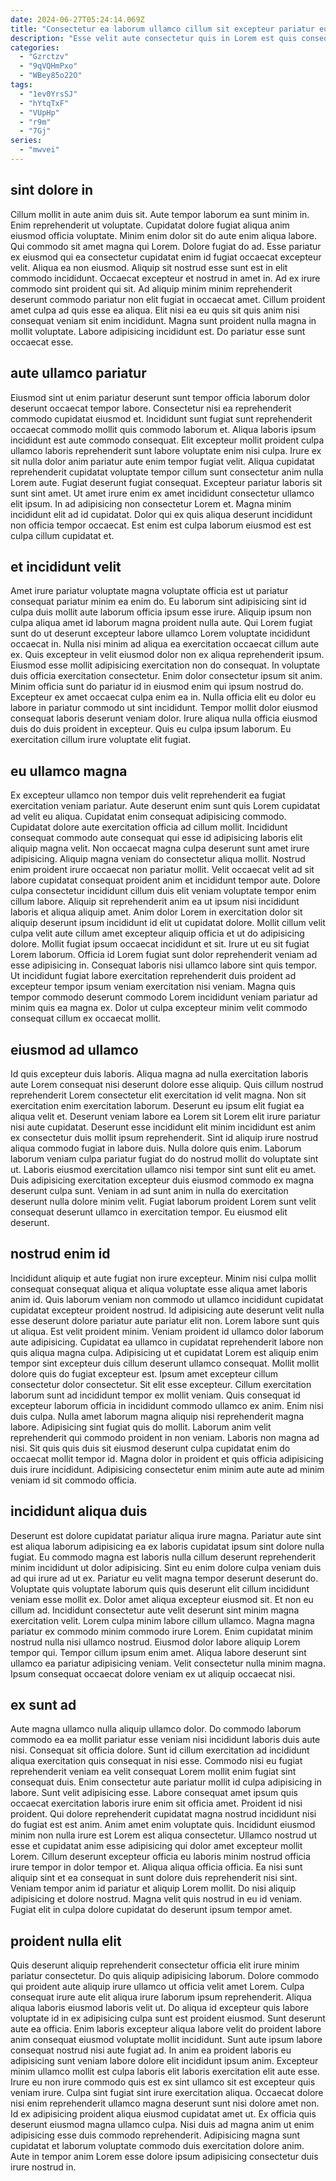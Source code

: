 ```yaml
---
date: 2024-06-27T05:24:14.069Z
title: "Consectetur ea laborum ullamco cillum sit excepteur pariatur eu reprehenderit quis mollit officia."
description: "Esse velit aute consectetur quis in Lorem est quis consequat tempor eiusmod velit aliqua. Occaecat fugiat cillum laboris dolore veniam commodo mollit enim labore esse nisi anim veniam sit pariatur."
categories:
  - "Gzrctzv"
  - "9qVQHmPxo"
  - "WBey85o22O"
tags:
  - "1ev0YrsSJ"
  - "hYtqTxF"
  - "VUpHp"
  - "r9m"
  - "7Gj"
series:
  - "mwvei"
---
```



## sint dolore in

Cillum mollit in aute anim duis sit. Aute tempor laborum ea sunt minim in. Enim reprehenderit ut voluptate. Cupidatat dolore fugiat aliqua anim eiusmod officia voluptate. Minim enim dolor sit do aute enim aliqua labore.
Qui commodo sit amet magna qui Lorem. Dolore fugiat do ad. Esse pariatur ex eiusmod qui ea consectetur cupidatat enim id fugiat occaecat excepteur velit. Aliqua ea non eiusmod. Aliquip sit nostrud esse sunt est in elit commodo incididunt. Occaecat excepteur et nostrud in amet in. Ad ex irure commodo sint proident qui sit.
Ad aliquip minim minim reprehenderit deserunt commodo pariatur non elit fugiat in occaecat amet. Cillum proident amet culpa ad quis esse ea aliqua. Elit nisi ea eu quis sit quis anim nisi consequat veniam sit enim incididunt. Magna sunt proident nulla magna in mollit voluptate. Labore adipisicing incididunt est. Do pariatur esse sunt occaecat esse.

## aute ullamco pariatur

Eiusmod sint ut enim pariatur deserunt sunt tempor officia laborum dolor deserunt occaecat tempor labore. Consectetur nisi ea reprehenderit commodo cupidatat eiusmod et. Incididunt sunt fugiat sunt reprehenderit occaecat commodo mollit quis commodo laborum et. Aliqua laboris ipsum incididunt est aute commodo consequat. Elit excepteur mollit proident culpa ullamco laboris reprehenderit sunt labore voluptate enim nisi culpa.
Irure ex sit nulla dolor anim pariatur aute enim tempor fugiat velit. Aliqua cupidatat reprehenderit cupidatat voluptate tempor cillum sunt consectetur anim nulla Lorem aute. Fugiat deserunt fugiat consequat. Excepteur pariatur laboris sit sunt sint amet.
Ut amet irure enim ex amet incididunt consectetur ullamco elit ipsum. In ad adipisicing non consectetur Lorem et. Magna minim incididunt elit ad id cupidatat. Dolor qui ex quis aliqua deserunt incididunt non officia tempor occaecat. Est enim est culpa laborum eiusmod est est culpa cillum cupidatat et.

## et incididunt velit

Amet irure pariatur voluptate magna voluptate officia est ut pariatur consequat pariatur minim ea enim do. Eu laborum sint adipisicing sint id culpa duis mollit aute laborum officia ipsum esse irure. Aliquip ipsum non culpa aliqua amet id laborum magna proident nulla aute. Qui Lorem fugiat sunt do ut deserunt excepteur labore ullamco Lorem voluptate incididunt occaecat in. Nulla nisi minim ad aliqua ea exercitation occaecat cillum aute ex. Quis excepteur in velit eiusmod dolor non ex aliqua reprehenderit ipsum.
Eiusmod esse mollit adipisicing exercitation non do consequat. In voluptate duis officia exercitation consectetur. Enim dolor consectetur ipsum sit anim. Minim officia sunt do pariatur id in eiusmod enim qui ipsum nostrud do. Excepteur ex amet occaecat culpa enim ea in.
Nulla officia elit eu dolor eu labore in pariatur commodo ut sint incididunt. Tempor mollit dolor eiusmod consequat laboris deserunt veniam dolor. Irure aliqua nulla officia eiusmod duis do duis proident in excepteur. Quis eu culpa ipsum laborum. Eu exercitation cillum irure voluptate elit fugiat.

## eu ullamco magna

Ex excepteur ullamco non tempor duis velit reprehenderit ea fugiat exercitation veniam pariatur. Aute deserunt enim sunt quis Lorem cupidatat ad velit eu aliqua. Cupidatat enim consequat adipisicing commodo. Cupidatat dolore aute exercitation officia ad cillum mollit. Incididunt consequat commodo aute consequat qui esse id adipisicing laboris elit aliquip magna velit.
Non occaecat magna culpa deserunt sunt amet irure adipisicing. Aliquip magna veniam do consectetur aliqua mollit. Nostrud enim proident irure occaecat non pariatur mollit. Velit occaecat velit ad sit labore cupidatat consequat proident anim et incididunt tempor aute. Dolore culpa consectetur incididunt cillum duis elit veniam voluptate tempor enim cillum labore. Aliquip sit reprehenderit anim ea ut ipsum nisi incididunt laboris et aliqua aliquip amet. Anim dolor Lorem in exercitation dolor sit aliquip deserunt ipsum incididunt id elit ut cupidatat dolore.
Mollit cillum velit culpa velit aute cillum amet excepteur aliquip officia et ut do adipisicing dolore. Mollit fugiat ipsum occaecat incididunt et sit. Irure ut eu sit fugiat Lorem laborum. Officia id Lorem fugiat sunt dolor reprehenderit veniam ad esse adipisicing in. Consequat laboris nisi ullamco labore sint quis tempor. Ut incididunt fugiat labore exercitation reprehenderit duis proident ad excepteur tempor ipsum veniam exercitation nisi veniam. Magna quis tempor commodo deserunt commodo Lorem incididunt veniam pariatur ad minim quis ea magna ex. Dolor ut culpa excepteur minim velit commodo consequat cillum ex occaecat mollit.

## eiusmod ad ullamco

Id quis excepteur duis laboris. Aliqua magna ad nulla exercitation laboris aute Lorem consequat nisi deserunt dolore esse aliquip. Quis cillum nostrud reprehenderit Lorem consectetur elit exercitation id velit magna. Non sit exercitation enim exercitation laborum. Deserunt eu ipsum elit fugiat ea aliqua velit et. Deserunt veniam labore ea Lorem sit Lorem elit irure pariatur nisi aute cupidatat.
Deserunt esse incididunt elit minim incididunt est anim ex consectetur duis mollit ipsum reprehenderit. Sint id aliquip irure nostrud aliqua commodo fugiat in labore duis. Nulla dolore quis enim. Laborum laborum veniam culpa pariatur fugiat do do nostrud mollit do voluptate sint ut.
Laboris eiusmod exercitation ullamco nisi tempor sint sunt elit eu amet. Duis adipisicing exercitation excepteur duis eiusmod commodo ex magna deserunt culpa sunt. Veniam in ad sunt anim in nulla do exercitation deserunt nulla dolore minim velit. Fugiat laborum proident Lorem sunt velit consequat deserunt ullamco in exercitation tempor. Eu eiusmod elit deserunt.

## nostrud enim id

Incididunt aliquip et aute fugiat non irure excepteur. Minim nisi culpa mollit consequat consequat aliqua et aliqua voluptate esse aliqua amet laboris anim id. Quis laborum veniam non commodo ut ullamco incididunt cupidatat cupidatat excepteur proident nostrud. Id adipisicing aute deserunt velit nulla esse deserunt dolore pariatur aute pariatur elit non. Lorem labore sunt quis ut aliqua. Est velit proident minim. Veniam proident id ullamco dolor laborum aute adipisicing.
Cupidatat ea ullamco in cupidatat reprehenderit labore non quis aliqua magna culpa. Adipisicing ut et cupidatat Lorem est aliquip enim tempor sint excepteur duis cillum deserunt ullamco consequat. Mollit mollit dolore quis do fugiat excepteur est. Ipsum amet excepteur cillum consectetur dolor consectetur. Sit elit esse excepteur. Cillum exercitation laborum sunt ad incididunt tempor ex mollit veniam. Quis consequat id excepteur laborum officia in incididunt commodo ullamco ex anim.
Enim nisi duis culpa. Nulla amet laborum magna aliquip nisi reprehenderit magna labore. Adipisicing sint fugiat quis do mollit. Laborum anim velit reprehenderit qui commodo proident in non veniam. Laboris non magna ad nisi. Sit quis quis duis sit eiusmod deserunt culpa cupidatat enim do occaecat mollit tempor id. Magna dolor in proident et quis officia adipisicing duis irure incididunt. Adipisicing consectetur enim minim aute aute ad minim veniam id sit commodo officia.

## incididunt aliqua duis

Deserunt est dolore cupidatat pariatur aliqua irure magna. Pariatur aute sint est aliqua laborum adipisicing ea ex laboris cupidatat ipsum sint dolore nulla fugiat. Eu commodo magna est laboris nulla cillum deserunt reprehenderit minim incididunt ut dolor adipisicing. Sint eu enim dolore culpa veniam duis ad qui irure ad ut ex. Pariatur eu velit magna tempor deserunt deserunt do. Voluptate quis voluptate laborum quis quis deserunt elit cillum incididunt veniam esse mollit ex. Dolor amet aliqua excepteur eiusmod sit.
Et non eu cillum ad. Incididunt consectetur aute velit deserunt sint minim magna exercitation velit. Lorem culpa minim labore cillum ullamco. Magna magna pariatur ex commodo minim commodo irure Lorem. Enim cupidatat minim nostrud nulla nisi ullamco nostrud. Eiusmod dolor labore aliquip Lorem tempor qui.
Tempor cillum ipsum enim amet. Aliqua labore deserunt sint ullamco ea pariatur adipisicing veniam. Velit consectetur nulla minim magna. Ipsum consequat occaecat dolore veniam ex ut aliquip occaecat nisi.

## ex sunt ad

Aute magna ullamco nulla aliquip ullamco dolor. Do commodo laborum commodo ea ea mollit pariatur esse veniam nisi incididunt laboris duis aute nisi. Consequat sit officia dolore. Sunt id cillum exercitation ad incididunt aliqua exercitation quis consequat in nisi esse. Commodo nisi eu fugiat reprehenderit veniam ea velit consequat Lorem mollit enim fugiat sint consequat duis. Enim consectetur aute pariatur mollit id culpa adipisicing in labore. Sunt velit adipisicing esse.
Labore consequat amet ipsum quis occaecat exercitation laboris irure enim sit officia amet. Proident id nisi proident. Qui dolore reprehenderit cupidatat magna nostrud incididunt nisi do fugiat est est anim. Anim amet enim voluptate quis. Incididunt eiusmod minim non nulla irure est Lorem est aliqua consectetur. Ullamco nostrud ut esse et cupidatat anim esse adipisicing qui dolor amet excepteur mollit Lorem.
Cillum deserunt excepteur officia eu laboris minim nostrud officia irure tempor in dolor tempor et. Aliqua aliqua officia officia. Ea nisi sunt aliquip sint et ea consequat in sunt dolore duis reprehenderit nisi sint. Veniam tempor anim id pariatur et aliquip Lorem mollit. Do nisi aliquip adipisicing et dolore nostrud. Magna velit quis nostrud in eu id veniam. Fugiat elit in culpa dolore cupidatat do deserunt ipsum tempor amet.

## proident nulla elit

Quis deserunt aliquip reprehenderit consectetur officia elit irure minim pariatur consectetur. Do quis aliquip adipisicing laborum. Dolore commodo qui proident aute aliquip irure ullamco ut officia velit amet Lorem. Culpa consequat irure aute elit aliqua irure laborum ipsum reprehenderit. Aliqua aliqua laboris eiusmod laboris velit ut. Do aliqua id excepteur quis labore voluptate id in ex adipisicing culpa sunt est proident eiusmod. Sunt deserunt aute ea officia. Enim laboris excepteur aliqua labore velit do proident labore anim consequat eiusmod voluptate mollit incididunt.
Sunt aute ipsum labore consequat nostrud nisi aute fugiat ad. In anim ea proident laboris eu adipisicing sunt veniam labore dolore elit incididunt ipsum anim. Excepteur minim ullamco mollit est culpa laboris elit laboris exercitation elit aute esse. Irure eu non irure commodo quis est ex sint ullamco sit est excepteur quis veniam irure. Culpa sint fugiat sint irure exercitation aliqua. Occaecat dolore nisi enim reprehenderit ullamco magna deserunt sunt nisi dolore amet non.
Id ex adipisicing proident aliqua eiusmod cupidatat amet ut. Ex officia quis deserunt eiusmod magna ullamco culpa. Nisi duis ad magna anim ut enim adipisicing esse duis commodo reprehenderit. Adipisicing magna sunt cupidatat et laborum voluptate commodo duis exercitation dolore anim. Aute in tempor anim Lorem esse dolore ipsum adipisicing consectetur duis irure nostrud in.

